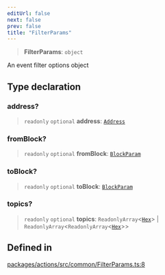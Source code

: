 ```yaml
---
editUrl: false
next: false
prev: false
title: "FilterParams"
---
```


> **FilterParams**: `object`

An event filter options object

## Type declaration

### address?

> `readonly` `optional` **address**: [`Address`](/reference/tevm/actions/type-aliases/address/)

### fromBlock?

> `readonly` `optional` **fromBlock**: [`BlockParam`](/reference/tevm/actions/type-aliases/blockparam/)

### toBlock?

> `readonly` `optional` **toBlock**: [`BlockParam`](/reference/tevm/actions/type-aliases/blockparam/)

### topics?

> `readonly` `optional` **topics**: `ReadonlyArray`\<[`Hex`](/reference/tevm/actions/type-aliases/hex/)\> \| `ReadonlyArray`\<`ReadonlyArray`\<[`Hex`](/reference/tevm/actions/type-aliases/hex/)\>\>

## Defined in

[packages/actions/src/common/FilterParams.ts:8](https://github.com/evmts/tevm-monorepo/blob/main/packages/actions/src/common/FilterParams.ts#L8)
